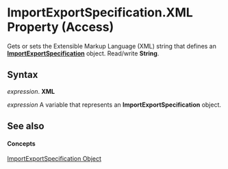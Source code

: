 
# ImportExportSpecification.XML Property (Access)

Gets or sets the Extensible Markup Language (XML) string that defines an  **[ImportExportSpecification](a274faba-6da3-35c5-52fc-3341e8def24a.md)** object. Read/write **String**.


## Syntax

 _expression_. **XML**

 _expression_ A variable that represents an **ImportExportSpecification** object.


## See also


#### Concepts


[ImportExportSpecification Object](a274faba-6da3-35c5-52fc-3341e8def24a.md)
